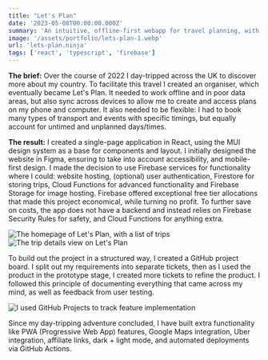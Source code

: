 ```yaml
---
title: "Let's Plan"
date: '2023-05-08T00:00:00.000Z'
summary: 'An intuitive, offline-first webapp for travel planning, with extensive Firebase integration'
image: '/assets/portfolio/lets-plan-1.webp'
url: 'lets-plan.ninja'
tags: ['react', 'typescript', 'firebase']
---
```


**The brief:** Over the course of 2022 I day-tripped across the UK to discover more about my country. To facilitate this travel I created an organiser, which eventually became Let's Plan. It needed to work offline and in poor data areas, but also sync across devices to allow me to create and access plans on my phone and computer. It also needed to be flexible: I had to book many types of transport and events with specific timings, but equally account for untimed and unplanned days/times.

**The result:** I created a single-page application in React, using the MUI design system as a base for components and layout. I initially designed the website in Figma, ensuring to take into account accessibility, and mobile-first design. I made the decision to use Firebase services for functionality where I could: website hosting, (optional) user authentication, Firestore for storing trips, Cloud Functions for advanced functionality and Firebase Storage for image hosting. Firebase offered exceptional free tier allocations that made this project economical, while turning no profit. To further save on costs, the app does not have a backend and instead relies on Firebase Security Rules for safety, and Cloud Functions for anything extra.

![The homepage of Let's Plan, with a list of trips](/assets/portfolio/lets-plan-2.jpg)
![The trip details view on Let's Plan](/assets/portfolio/lets-plan-3.jpg)

To build out the project in a structured way, I created a GitHub project board. I split out my requirements into separate tickets, then as I used the product in the prototype stage, I created more tickets to refine the product. I followed this principle of documenting everything that came across my mind, as well as feedback from user testing.

![I used GitHub Projects to track feature implementation](/assets/portfolio/lets-plan-4.jpg)

Since my day-tripping adventure concluded, I have built extra functionality like PWA (Progressive Web App) features, Google Maps integration, Uber integration, affiliate links, dark + light mode, and automated deployments via GitHub Actions.
